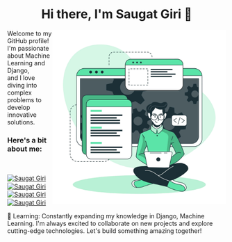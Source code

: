 
<h1 id="header" align="center">Hi there, I'm Saugat Giri 👋</h1>
<img width="400" align = "right" src="rb_2801.png" alt="Saugat Giri" /> 
Welcome to my GitHub profile! I'm passionate about Machine Learning and Django,<br> and I love diving into complex problems to develop innovative solutions.<br>

<h3 align="left">Here's a bit about me:</h3>

<br>

<p align="left">
<a href="" target="blank"><img align="center" src="" alt="Saugat Giri" height="30" width="40" /></a>
<a href="https://www.instagram.com/saugat_giri0/" target="blank"><img align="center" src="https://raw.githubusercontent.com/rahuldkjain/github-profile-readme-generator/master/src/images/icons/Social/instagram.svg" alt="Saugat Giri" height="30" width="40" /></a>
<a href="https://www.hackerrank.com/profile/saugatgiri1070" target="blank"><img align="center" src="https://raw.githubusercontent.com/rahuldkjain/github-profile-readme-generator/master/src/images/icons/Social/hackerrank.svg" alt="Saugat Giri" height="30" width="40" /></a>
<a href="https://leetcode.com/u/saugat1070/" target="blank"><img align="center" src="https://raw.githubusercontent.com/rahuldkjain/github-profile-readme-generator/master/src/images/icons/Social/leet-code.svg" alt="Saugat Giri" height="30" width="40" /></a>
</p>
🌱 Learning: Constantly expanding my knowledge in Django, Machine Learning.
I'm always excited to collaborate on new projects and explore cutting-edge technologies. Let's build something amazing together!
